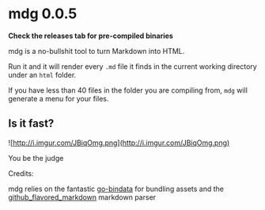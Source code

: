 # mdg 0.0.5

**Check the releases tab for pre-compiled binaries**

mdg is a no-bullshit tool to turn Markdown into HTML.

Run it and it will render every `.md` file it finds in the current working directory under an `html` folder.

If you have less than 40 files in the folder you are compiling from, `mdg` will generate a menu for your files.

## Is it fast?

![http://i.imgur.com/JBiqOmg.png](http://i.imgur.com/JBiqOmg.png)

You be the judge

Credits:

mdg relies on the fantastic [go-bindata](https://github.com/jteeuwen/go-bindata) for bundling assets and the [github_flavored_markdown](github.com/shurcooL/github_flavored_markdown) markdown parser

